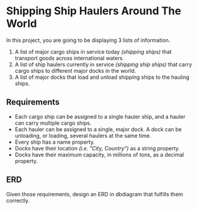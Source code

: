 # Shipping Ship Haulers Around The World

In this project, you are going to be displaying 3 lists of information.

1. A list of major cargo ships in service today _(shipping ships)_ that transport goods across international waters.
2. A list of ship haulers currently in service _(shipping ship ships)_ that carry cargo ships to different major docks in the world.
3. A list of major docks that load and unload shipping ships to the hauling ships.

## Requirements

* Each cargo ship can be assigned to a single hauler ship, and a hauler can carry multiple cargo ships.
* Each hauler can be assigned to a single, major dock. A dock can be unloading, or loading, several haulers at the same time.
* Every ship has a name property.
* Docks have their location _(i.e. "City, Country")_ as a string property.
* Docks have their maximum capacity, in millions of tons, as a decimal property.

## ERD

Given those requirements, design an ERD in dbdiagram that fulfills them correctly.